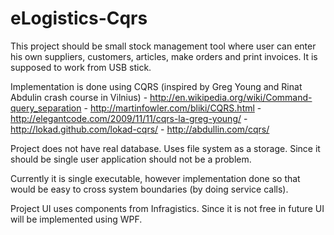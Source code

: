 eLogistics-Cqrs
===============

This project should be small stock management tool where user can enter his own suppliers, customers, articles, 
make orders and print invoices. It is supposed to work from USB stick.

Implementation is done using CQRS (inspired by Greg Young and Rinat Abdulin crash course in Vilnius)
	- http://en.wikipedia.org/wiki/Command-query_separation
	- http://martinfowler.com/bliki/CQRS.html
	- http://elegantcode.com/2009/11/11/cqrs-la-greg-young/
	- http://lokad.github.com/lokad-cqrs/
	- http://abdullin.com/cqrs/

Project does not have real database. Uses file system as a storage. 
Since it should be single user application should not be a problem.

Currently it is single executable, however implementation done so that would be easy to cross 
system boundaries (by doing service calls).

Project UI uses components from Infragistics. 
Since it is not free in future UI will be implemented using WPF.
